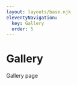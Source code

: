 ```yaml
---
layout: layouts/base.njk
eleventyNavigation:
  key: Gallery
  order: 5
---
```

# Gallery

Gallery page